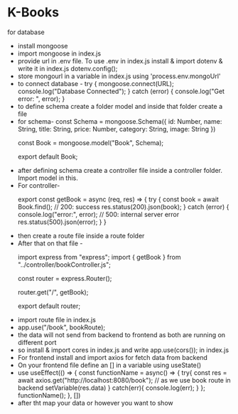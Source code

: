 # K-Books

for database

<ul>
<li>install mongoose</li>
<li>import mongoose in index.js</li>
<li>provide url in .env file. To use .env in index.js install & import dotenv & write it in index.js dotenv.config();</li>
<li> store mongourl in a variable in index.js using 'process.env.mongoUrl'</li>
<li>to connect database -
    try {
    mongoose.connect(URL);
    console.log("Database Connected");
    } catch (error) {
        console.log("Get error: ", error);
    }
</li>
<li>to define schema create a folder model and inside that folder create a file </li>
<li>for schema- 
    const Schema = mongoose.Schema({
    id: Number,
    name: String,
    title: String,
    price: Number,
    category: String,
    image: String
})

const Book = mongoose.model("Book", Schema);

export default Book;
</li>
<li>after defining schema create a controller file inside a controller folder. Import model in this.</li>
<li>For controller- 

export const getBook = async (req, res) => {
    try {
        const book = await Book.find();
        // 200: success
        res.status(200).json(book);
    } catch (error) {
        console.log("error:", error);
        // 500: internal server error
        res.status(500).json(error);
    }
}
</li>
<li>then create a route file inside a route folder</li>
<li>After that on that file -

import express from "express";
import { getBook } from "../controller/bookController.js";

const router = express.Router();

router.get("/", getBook);

export default router;
</li>
 
<li>import route file in index.js</li>
<li>app.use("/book", bookRoute);</li>
<li>the data will not send from backend to frontend as both are running on different port</li>
<li>so install & import cores in index.js and write 
app.use(cors()); in index.js
 </li>
 
 <li>For frontend install and import axios for fetch data from backend</li>
 <li>On your frontend file define an [] in a variable using useState()</li>
 <li>use useEffect(() => {
    const functionName = async() => {
        try{
            const res = await axios.get("http://localhost:8080/book"); // as we use book route in backend
            setVariable(res.data)
        }
        catch(err){
            console.log(err);
        }
    };
    functionName();
 }, []) 
 </li>
 <li>after tht map your data or however you want to show</li>
